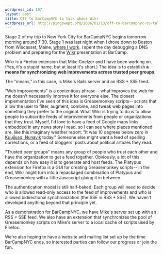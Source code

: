 ```yaml
--- 
wordpress_id: 107
layout: post
title: Off to BarCampNYC to talk about Wikr
wordpress_url: http://pingswept.org/2006/01/13/off-to-barcampnyc-to-talk-about-wikr/
---
```

Stage 2 of my trip to New York City for BarCampNYC begins tomorrow morning around 7:30. Stage 1 was last night when I drove down to Boston from Wiscasset, Maine, <a href="http://chewonki.org">where I work</a>. I spent the day debugging a DNS problem and preparing for the <a href="http://pingswept.org/wikr">Wikr</a> presentation at BarCamp.

Wikr is a Firefox extension that Mike Goelzer and I have been working on. (Yes, it's a stupid name, but at least it's short.) The idea is to establish **a means for synchronizing web improvements across trusted peer groups**.

The "means," in this case, is Mike's Rails server and an RSS + SSE feed.

"Web improvements" is a contentious phrase-- what improves the web for me doesn't necessarily improve it for everyone else. The closest implementation I've seen of this idea is Greasemonkey scripts-- scripts that allow the user to filter, augment, combine, and tweak web pages into something they prefer to the original. What Wikr is trying to do is to allow people to subscribe feeds of improvements from people or organizations that they trust. Myself, I'd love to have a feed of Google maps links embedded in any news story I read, so I can see where places mentioned are, like this imaginary weather report: "It was 10 degrees below zero in <a href="http://maps.google.com/maps?f=q&sll=37.0625,-95.677068&sspn=45.8712,63.28125&hl=en&btnG=Search&ll=58.10691,-68.394699&spn=0.120261,0.247192&t=k">Kuujjuaq, Nunavik</a> today." Someone else might want a feed of spelling corrections, or a feed of bloggers' posts about political articles they read.

"Trusted peer groups" means any group of people who trust each other and have the organization to get a feed together. Obviously, a lot of this depends on how easy it is to generate and host feeds. The Platypus extension for Firefox is a GUI for creating Greasemonkey scripts-- in the end, Wikr might turn into a repackaged combination of Platypus and Greasemonkey with a little Javascript gluing it in between.

The authentication model is still half-baked. Each group will need to decide who is allowed read-only access to the feed of improvements and who is allowed bidirectional synchronization (the SSE in RSS + SSE). We haven't developed anything beyond that principle yet.

As a demonstration for BarCampNYC, we have Mike's server set up with an RSS + SSE feed. We also have an extension that synchronizes the pool of Greasemonkey scripts on Mike's server to a local cache of scripts used by Firefox.

We're also hoping to have a website and mailing list set up by the time BarCampNYC ends, so interested parties can follow our progress or join the fun.
